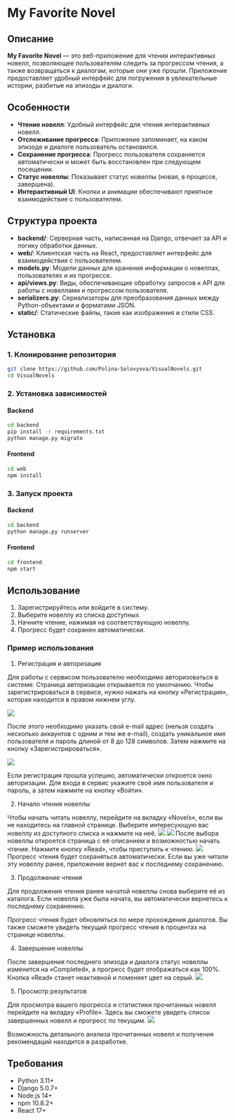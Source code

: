 # My Favorite Novel

## Описание

**My Favorite Novel** — это веб-приложение для чтения интерактивных новелл, позволяющее пользователям следить за прогрессом чтения, а также возвращаться к диалогам, которые они уже прошли. Приложение предоставляет удобный интерфейс для погружения в увлекательные истории, разбитые на эпизоды и диалоги.

## Особенности

- **Чтение новелл**: Удобный интерфейс для чтения интерактивных новелл.
- **Отслеживание прогресса**: Приложение запоминает, на каком эпизоде и диалоге пользователь остановился.
- **Сохранение прогресса**: Прогресс пользователя сохраняется автоматически и может быть восстановлен при следующем посещении.
- **Статус новеллы**: Показывает статус новеллы (новая, в процессе, завершена).
- **Интерактивный UI**: Кнопки и анимации обеспечивают приятное взаимодействие с пользователем.

## Структура проекта

- **backend/**: Серверная часть, написанная на Django, отвечает за API и логику обработки данных.
- **web/**: Клиентская часть на React, предоставляет интерфейс для взаимодействия с пользователем.
- **models.py**: Модели данных для хранения информации о новеллах, пользователях и их прогрессе.
- **api/views.py**: Виды, обеспечивающие обработку запросов к API для работы с новеллами и прогрессом пользователя.
- **serializers.py**: Сериализаторы для преобразования данных между Python-объектами и форматами JSON.
- **static/**: Статические файлы, такие как изображения и стили CSS.

## Установка

### 1. Клонирование репозитория

```bash
git clone https://github.com/Polina-Solovyova/VisualNovels.git
cd VisualNovels
```
### 2. Установка зависимостей
#### Backend

```bash
cd backend
pip install -r requirements.txt
python manage.py migrate
```

#### Frontend
```bash
cd web
npm install
```

### 3. Запуск проекта
#### Backend


```bash
cd backend
python manage.py runserver
```
#### Frontend

```bash
cd frontend
npm start
```

## Использование
1. Зарегистрируйтесь или войдите в систему. 
2. Выберите новеллу из списка доступных. 
3. Начните чтение, нажимая на соответствующую новеллу. 
4. Прогресс будет сохранен автоматически.
### Пример использования
1. Регистрация и авторизация

Для работы с сервисом пользователю необходимо авторизоваться в системе. Страница авторизации открывается по умолчанию. Чтобы зарегистрироваться в сервисе, нужно нажать на кнопку «Регистрация», которая находится в правом нижнем углу.

![](.//docs/img/login.png)

После этого необходимо указать свой e-mail адрес (нельзя создать несколько аккаунтов с одним и тем же e-mail), создать уникальное имя пользователя и пароль длиной от 8 до 128 символов. Затем нажмите на кнопку «Зарегистрироваться».

![](.//docs/img/registration.png)

Если регистрация прошла успешно, автоматически откроется окно авторизации. Для входа в сервис укажите своё имя пользователя и пароль, а затем нажмите на кнопку «Войти».

2. Начало чтения новеллы

Чтобы начать читать новеллу, перейдите на вкладку «Novels», если вы не находитесь на главной странице. Выберите интересующую вас новеллу из доступного списка и нажмите на неё.
![](.//docs/img/novels_carousel.png)
![](.//docs/img/novels_filter.png)
После выбора новеллы откроется страница с её описанием и возможностью начать чтение. Нажмите кнопку «Read», чтобы приступить к чтению.
![](.//docs/img/novel_detail.png)
Прогресс чтения будет сохраняться автоматически. Если вы уже читали эту новеллу ранее, приложение вернет вас к последнему сохранению.

3. Продолжение чтения

Для продолжения чтения ранее начатой новеллы снова выберите её из каталога. Если новелла уже была начата, вы автоматически вернетесь к последнему сохранению.

Прогресс чтения будет обновляться по мере прохождения диалогов. Вы также сможете увидеть текущий прогресс чтения в процентах на странице новеллы.

4. Завершение новеллы

После завершения последнего эпизода и диалога статус новеллы изменится на «Completed», а прогресс будет отображаться как 100%. Кнопка «Read» станет неактивной и поменяет цвет на серый.
![](.//docs/img/novel_completed.png)


5. Просмотр результатов

Для просмотра вашего прогресса и статистики прочитанных новелл перейдите на вкладку «Profile». Здесь вы сможете увидеть список завершенных новелл и прогресс по текущим.
![](.//docs/img/profile_page.png)

Возможность детального анализа прочитанных новелл и получения рекомендаций находится в разработке.



## Требования
- Python 3.11+
- Django 5.0.7+
- Node.js 14+
- npm 10.8.2+
- React 17+